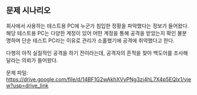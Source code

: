 ## 문제 시나리오

회사에서 사용하는 테스트용 PC에 누군가 침입한 정황을 파악했다는 정보가 들어왔다.
해당 테스트용 PC는 다양한 계정이 있어 어떤 계정을 통해 공격을 받았는지 확인 불분명하며
단순 테스트 PC라는 이유로 관리가 소홀했기에 공격에 취약했다고 한다. 

다행히 아직 실질적인 공격을 하기 전이라는데, 공격자의 흔적을 찾아 백도어를 조사해달라는 의뢰가 들어왔다.

문제 파일: https://drive.google.com/file/d/14BF1G2wAkhXVyPNg3zj4hL7X4p5EQlx1/view?usp=drive_link
